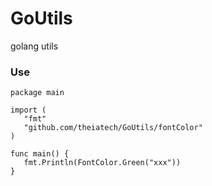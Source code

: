# GoUtils
golang utils

### Use
 ```
 package main

import (
	"fmt"
	"github.com/theiatech/GoUtils/fontColor"
)

func main() {
	fmt.Println(FontColor.Green("xxx"))
}
 ```